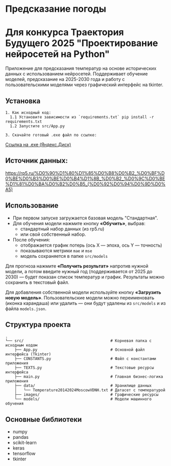 # Предсказание погоды
# Для конкурса Траектория Будущего 2025 "Проектирование нейросетей на Python"

Приложение для предсказания температур на основе исторических данных с использованием нейросетей. Поддерживает обучение моделей, предсказание на 2025-2030 года и работу с пользовательскими моделями через графический интерфейс на tkinter.

## Установка

```plaintext
1. Как исходный код:
  1.1 Установите зависимости из `requirements.txt` pip install -r requirements.txt
  1.2 Запустите src/App.py

3. Скачайте готовый .exe файл по ссылке:
```

[Ссылка на .exe (Яндекс.Диск)](https://disk.yandex.ru/d/7syoK7R71PYr-g)

## Источник данных:
https://rp5.ru/%D0%90%D1%80%D1%85%D0%B8%D0%B2_%D0%BF%D0%BE%D0%B3%D0%BE%D0%B4%D1%8B_%D0%B2_%D0%9C%D0%BE%D1%81%D0%BA%D0%B2%D0%B5_(%D0%92%D0%94%D0%9D%D0%A5)

## Использование

- При первом запуске загружается базовая модель "Стандартная".
- Для обучения модели нажмите кнопку **«Обучить»**, выбрав:
  - стандартный набор данных (из rp5.ru)
  - или свой собственный набор.
- После обучения:
  - отображается график потерь (ось X — эпоха, ось Y — точность)
  - показываются метрики `mae` и `mse`
  - модель сохраняется в папке `src/models`

Для прогноза нажмите **«Получить результат»** напротив нужной модели, а потом введите нужный год (поддерживается от 2025 до 2030) — будет показан список температур и график. Результаты можно сохранить в текстовый файл.

Для добавления собственной модели используйте кнопку **«Загрузить новую модель»**. Пользовательские модели можно переименовать (иконка карандаша) или удалить — они будут удалены из `src/models` и из файла `models.json`.

## Структура проекта

```plaintext
.
└── src/                                      # Корневая папка с исходным кодом
    ├── App.py                                # Основной файл интерфейса (Tkinter)
    ├── CONSTANTS.py                          # Файл с константами приложения
    ├── TEXTS.py                              # Текстовые ресурсы интерфейса
    ├── main.py                               # Главная бизнес-логика приложения
    ├── data/                                 # Хранилище данных
    │   └── Temperature20142024MoscowVDNH.txt # Датасет с температурой
    ├── images/                               # Графические ресурсы
    └── models/                               # Модели машинного обучения
```

## Основные библиотеки

- numpy
- pandas
- scikit-learn
- keras
- tensorflow
- tkinter
